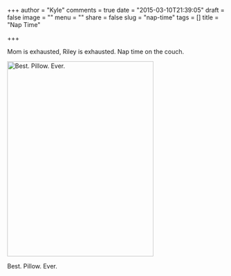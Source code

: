+++
author = "Kyle"
comments = true
date = "2015-03-10T21:39:05"
draft = false
image = ""
menu = ""
share = false
slug = "nap-time"
tags = []
title = "Nap Time"

+++

Mom is exhausted, Riley is exhausted. Nap time on the couch.
<!--more-->

<a href="http://kylethornton.smugmug.com/Family/Riley-Marie/20150301-to-20150331/i-gZLLxfV/A" target="_blank">
	<img src="http://kylethornton.smugmug.com/Family/Riley-Marie/20150301-to-20150331/i-gZLLxfV/0/M/IMG_2106-M.jpg" alt="Best. Pillow. Ever." width="338" height="450" />
</a>
<p class="caption">Best. Pillow. Ever.</p>